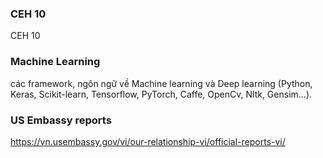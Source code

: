 ### CEH 10
CEH 10

### Machine Learning
các framework, ngôn ngữ về Machine learning và Deep learning (Python, Keras, Scikit-learn, Tensorflow, PyTorch, Caffe, OpenCv, Nltk, Gensim...).

### US Embassy reports
https://vn.usembassy.gov/vi/our-relationship-vi/official-reports-vi/
